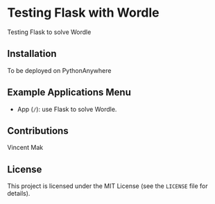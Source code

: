 # Testing Flask with Wordle

Testing Flask to solve Wordle

## Installation

To be deployed on PythonAnywhere

## Example Applications Menu

- App (`/`): use Flask to solve Wordle.

## Contributions

Vincent Mak

## License

This project is licensed under the MIT License (see the `LICENSE` file for details).
